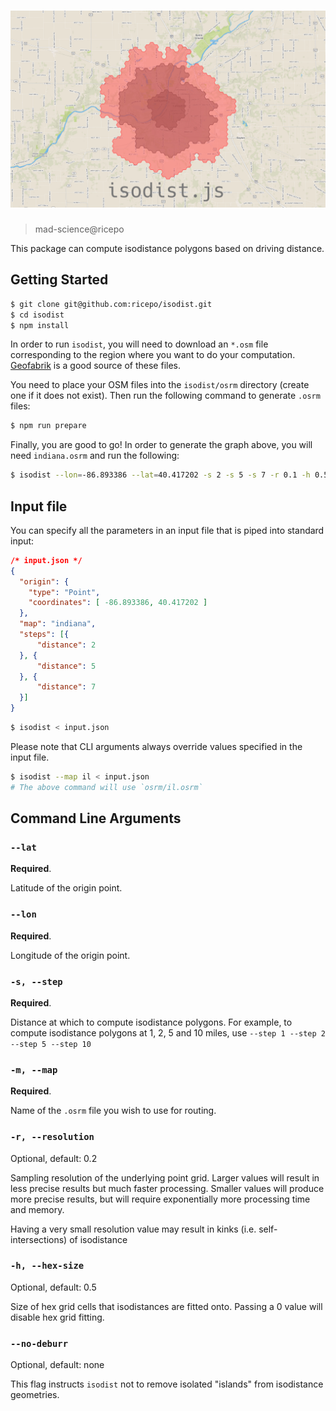 # ![Header][0]

> mad-science@ricepo

This package can compute isodistance polygons based on driving distance.

## Getting Started
```sh
$ git clone git@github.com:ricepo/isodist.git
$ cd isodist
$ npm install
```

In order to run `isodist`, you will need to download an `*.osm` file corresponding to the region
where you want to do your computation. [Geofabrik][1] is a good source of these files.

You need to place your OSM files into the `isodist/osrm` directory (create one if it does not exist).
Then run the following command to generate `.osrm` files:
```sh
$ npm run prepare
```

Finally, you are good to go! In order to generate the graph above, you will need `indiana.osrm` and
run the following:
```sh
$ isodist --lon=-86.893386 --lat=40.417202 -s 2 -s 5 -s 7 -r 0.1 -h 0.5 -m indiana
```

## Input file
You can specify all the parameters in an input file that is piped into standard input:
```json
/* input.json */
{
  "origin": {
    "type": "Point",
    "coordinates": [ -86.893386, 40.417202 ]
  },
  "map": "indiana",
  "steps": [{
      "distance": 2
  }, {
      "distance": 5
  }, {
      "distance": 7
  }]
}
```
```sh
$ isodist < input.json
```

Please note that CLI arguments always override values specified in the input file.
```sh
$ isodist --map il < input.json
# The above command will use `osrm/il.osrm`
```


## Command Line Arguments

### `--lat`
**Required**.

Latitude of the origin point.

### `--lon`
**Required**.

Longitude of the origin point.

### `-s, --step`
**Required**.

Distance at which to compute isodistance polygons.
For example, to compute isodistance polygons at 1, 2, 5 and 10 miles, use
`--step 1 --step 2 --step 5 --step 10`


### `-m, --map`
**Required**.

Name of the `.osrm` file you wish to use for routing.


### `-r, --resolution`
Optional, default: 0.2

Sampling resolution of the underlying point grid. Larger values will result in less precise
results but much faster processing. Smaller values will produce more precise results, but will
require exponentially more processing time and memory.

Having a very small resolution value may result in kinks (i.e. self-intersections) of isodistance


### `-h, --hex-size`
Optional, default: 0.5

Size of hex grid cells that isodistances are fitted onto. Passing a 0 value will disable
hex grid fitting.


### `--no-deburr`
Optional, default: none

This flag instructs `isodist` not to remove isolated "islands" from isodistance geometries.


[0]: media/isodist.png
[1]: http://download.geofabrik.de

